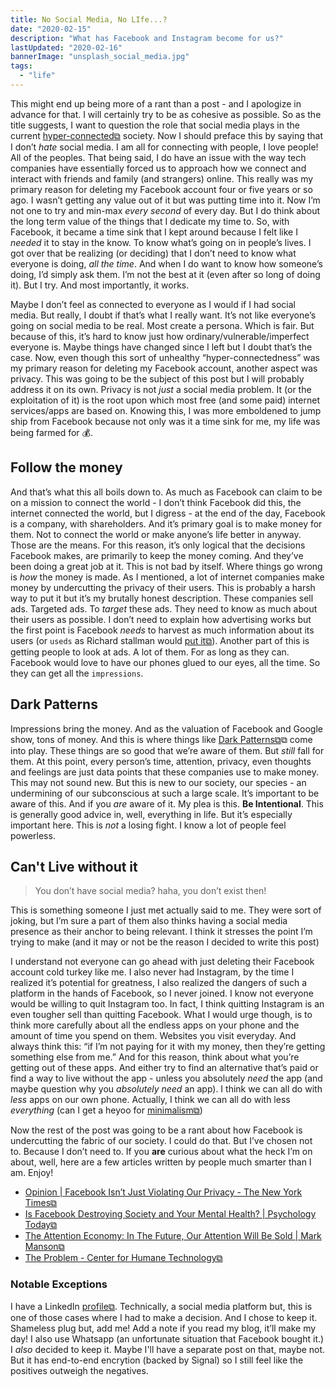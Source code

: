 ```yaml
---
title: No Social Media, No LIfe...?
date: "2020-02-15"
description: "What has Facebook and Instagram become for us?"
lastUpdated: "2020-02-16"
bannerImage: "unsplash_social_media.jpg"
tags:
  - "life"
---
```


This might end up being more of a rant than a post - and I apologize in advance for that. I will certainly try to be as cohesive as possible.
So as the title suggests, I want to question the role that social media plays in the current [hyper-connected⧉](https://en.wikipedia.org/wiki/Hyperconnectivity) society. Now I should preface this by saying that I don’t _hate_ social media. I am all for connecting with people, I love people! All of the peoples. That being said, I do have an issue with the way tech companies have essentially forced us to approach how we connect and interact with friends and family (and strangers) online. This really was my primary reason for deleting my Facebook account four or five years or so ago. I wasn’t getting any value out of it but was putting time into it. Now I’m not one to try and min-max _every second_ of every day. But I do think about the long term value of the things that I dedicate my time to.
So, with Facebook, it became a time sink that I kept around because I felt like I _needed_ it to stay in the know. To know what’s going on in people’s lives. I got over that be realizing (or deciding) that I don’t need to know what everyone is doing, _all the time_. And when I do want to know how someone’s doing, I’d simply ask them. I’m not the best at it (even after so long of doing it). But I try. And most importantly, it works.

Maybe I don’t feel as connected to everyone as I would if I had social media. But really, I doubt if that’s what I really want. It’s not like everyone’s going on social media to be real. Most create a persona. Which is fair. But because of this, it’s hard to know just how ordinary/vulnerable/imperfect everyone is. Maybe things have changed since I left but I doubt that’s the case. Now, even though this sort of unhealthy “hyper-connectedness” was my primary reason for deleting my Facebook account, another aspect was privacy.
This was going to be the subject of this post but I will probably address it on its own. Privacy is not _just_ a social media problem. It (or the exploitation of it) is the root upon which most free (and some paid) internet services/apps are based on. Knowing this, I was more emboldened to jump ship from Facebook because not only was it a time sink for me, my life was being farmed for 💰.

## Follow the money

And that’s what this all boils down to. As much as Facebook can claim to be on a mission to connect the world - I don’t think Facebook did this, the internet connected the world, but I digress - at the end of the day, Facebook is a company, with shareholders. And it’s primary goal is to make money for them. Not to connect the world or make anyone’s life better in anyway. Those are the means. For this reason, it’s only logical that the decisions Facebook makes, are primarily to keep the money coming. And they’ve been doing a great job at it.
This is not bad by itself. Where things go wrong is _how_ the money is made. As I mentioned, a lot of internet companies make money by undercutting the privacy of their users. This is probably a harsh way to put it but it’s my brutally honest description. These companies sell ads. Targeted ads. To _target_ these ads. They need to know as much about their users as possible. I don’t need to explain how advertising works but the first point is Facebook _needs_ to harvest as much information about its users (or `useds` as Richard stallman would [put it⧉](https://stallman.org/facebook.html)). Another part of this is getting people to look at ads. A lot of them. For as long as they can. Facebook would love to have our phones glued to our eyes, all the time. So they can get all the `impressions`.

## Dark Patterns

Impressions bring the money. And as the valuation of Facebook and Google show, tons of money. And this is where things like [Dark Patterns⧉](https://www.darkpatterns.org/)⧉ come into play.
These things are so good that we’re aware of them. But _still_ fall for them. At this point, every person’s time, attention, privacy, even thoughts and feelings are just data points that these companies use to make money. This may not sound new. But this is new to our society, our species - an undermining of our subconscious at such a large scale. It’s important to be aware of this. And if you _are_ aware of it.
My plea is this. **Be Intentional**. This is generally good advice in, well, everything in life. But it’s especially important here. This is _not_ a losing fight. I know a lot of people feel powerless.

## Can't Live without it

> You don’t have social media? haha, you don’t exist then!

This is something someone I just met actually said to me. They were sort of joking, but I’m sure a part of them also thinks having a social media presence as their anchor to being relevant. I think it stresses the point I’m trying to make (and it may or not be the reason I decided to write this post)

I understand not everyone can go ahead with just deleting their Facebook account cold turkey like me. I also never had Instagram, by the time I realized it’s potential for greatness, I also realized the dangers of such a platform in the hands of Facebook, so I never joined. I know not everyone would be willing to quit Instagram too. In fact, I think quitting Instagram is an even tougher sell than quitting Facebook.
What I would urge though, is to think more carefully about all the endless apps on your phone and the amount of time you spend on them. Websites you visit everyday. And always think this: “if I’m not paying for it with my money, then they’re getting something else from me.” And for this reason, think about what you’re getting out of these apps. And either try to find an alternative that’s paid or find a way to live without the app - unless you absolutely _need_ the app (and maybe question why you _absolutely need_ an app). I think we can all do with _less_ apps on our own phone. Actually, I think we can all do with less _everything_ (can I get a heyoo for [minimalism⧉](https://www.theminimalists.com/minimalism/))

Now the rest of the post was going to be a rant about how Facebook is undercutting the fabric of our society. I could do that. But I’ve chosen not to. Because I don’t need to. If you **are** curious about what the heck I’m on about, well, here are a few articles written by people much smarter than I am. Enjoy!

- [Opinion | Facebook Isn’t Just Violating Our Privacy - The New York Times⧉](https://www.nytimes.com/2018/03/29/opinion/facebook-privacy-zuckerberg-society.html)
- [Is Facebook Destroying Society and Your Mental Health? | Psychology Today⧉](https://www.psychologytoday.com/us/blog/the-pacific-heart/201801/is-facebook-destroying-society-and-your-mental-health)
- [The Attention Economy: In The Future, Our Attention Will Be Sold | Mark Manson⧉](https://markmanson.net/attention)
- [The Problem - Center for Humane Technology⧉](https://humanetech.com/problem/)

### Notable Exceptions

I have a LinkedIn [profile⧉](https://www.linkedin.com/in/dshomoye/). Technically, a social media platform but, this is one of those cases where I had to make a decision. And I chose to keep it.
Shameless plug but, add me! Add a note if you read my blog, it’ll make my day!
I also use Whatsapp (an unfortunate situation that Facebook bought it.) I _also_ decided to keep it. Maybe I'll have a separate post on that, maybe not. But it has end-to-end encrytion (backed by Signal) so I still feel like the positives outweigh the negatives.
